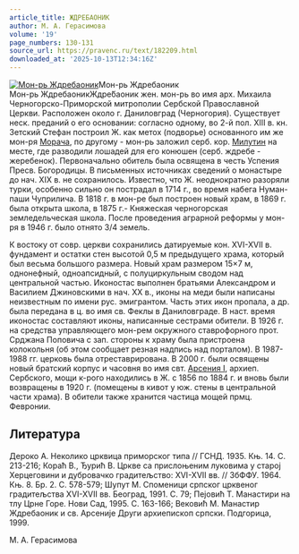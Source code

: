 ```yaml
---
article_title: ЖДРЕБАОНИК
author: М. А. Герасимова
volume: '19'
page_numbers: 130-131
source_url: https://pravenc.ru/text/182209.html
downloaded_at: '2025-10-13T12:34:16Z'
---
```


[![Мон-рь Ждребаоник](https://pravenc.ru/data/127/488/1234/i200.jpg "Кликните для увеличения картинки")](https://pravenc.ru/data/127/488/1234/i400.jpg)Мон-рь Ждребаоник  
Мон-рь ЖдребаоникЖдре́баоник жен. мон-рь во имя арх. Михаила Черногорско-Приморской митрополии Сербской Православной Церкви. Расположен около г. Даниловград (Черногория). Существует неск. преданий о его основании: согласно одному, во 2-й пол. XIII в. кн. Зетский Стефан построил Ж. как метох (подворье) основанного им же мон-ря [Морача](https://pravenc.ru/text/Морача.html), по другому - мон-рь заложил серб. кор. [Милутин](https://pravenc.ru/text/Милутин.html) на месте, где разводили лошадей для его конюшен (серб. ждребе - жеребенок). Первоначально обитель была освящена в честь Успения Пресв. Богородицы. В письменных источниках сведений о монастыре до нач. XIX в. не сохранилось. Известно, что Ж. неоднократно разоряли турки, особенно сильно он пострадал в 1714 г., во время набега Нуман-паши Чуприлича. В 1818 г. в мон-ре был построен новый храм, в 1869 г. была открыта школа, в 1875 г.- Княжеская черногорская земледельческая школа. После проведения аграрной реформы у мон-ря в 1946 г. было отнято 3/4 земель.

К востоку от совр. церкви сохранились датируемые кон. XVI-XVII в. фундамент и остатки стен высотой 0,5 м предыдущего храма, который был весьма большого размера. Новый храм размером 15×7 м, однонефный, одноапсидный, с полуциркульным сводом над центральной частью. Иконостас выполнен братьями Александром и Василием Джиновскими в нач. XX в., иконы на меди были написаны неизвестным по имени рус. эмигрантом. Часть этих икон пропала, а др. была передана в ц. во имя св. Феклы в Даниловграде. В наст. время иконостас составляют иконы, написанные сестрами обители. В 1926 г. на средства управляющего мон-рем окружного ставрофорного прот. Срджана Поповича с зап. стороны к храму была пристроена колокольня (об этом сообщает резная надпись над порталом). В 1987-1988 гг. церковь была отреставрирована. В 2000 г. были освящены новый братский корпус и часовня во имя свт. [Арсения I](<https://pravenc.ru/text/Арсения I.html>), архиеп. Сербского, мощи к-рого находились в Ж. с 1856 по 1884 г. и вновь были возвращены в 1920 г. (помещены в кивот у юж. стены в центральной части храма). В обители также хранится частица мощей прмц. Февронии.

## Литература

Дероко А. Неколико црквица приморског типа // ГСНД. 1935. Књ. 14. С. 213-216; Кораћ В., Ђурић В. Цркве са прислоњеним луковима у староj Херцеговини и дубровачко градитељство: XVI-XVII вв. // ЗбФФУ. 1964. Књ. 8. Бр. 2. С. 578-579; Шупут М. Споменици српског црквеног градитељства XVI-XVII вв. Београд, 1991. С. 79; Пеjовић Т. Манастири на тлу Црне Горе. Нови Сад, 1995. С. 163-166; Вековић М. Манастир Ждребаоник и св. Арсениjе Други архиепископ српски. Подгорица, 1999.

М. А. Герасимова
